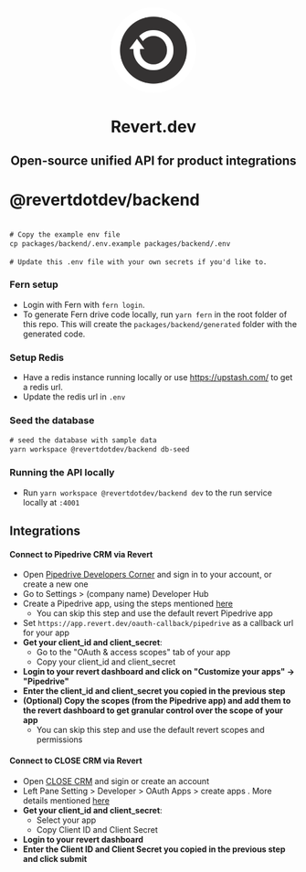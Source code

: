 <p align="center">
<img width="150" style="border-radius:75px;" src="../../public/logo.png"/>
<h1 align="center"><b>Revert.dev</b></h1>
<p align="center">
 <h2 align="center">Open-source unified API for product integrations

# @revertdotdev/backend

```shell

# Copy the example env file
cp packages/backend/.env.example packages/backend/.env

# Update this .env file with your own secrets if you'd like to.

```

### Fern setup

-   Login with Fern with `fern login`.
-   To generate Fern drive code locally, run `yarn fern` in the root folder of this repo. This will create the `packages/backend/generated` folder with the generated code.

### Setup Redis

-   Have a redis instance running locally or use https://upstash.com/ to get a redis url.
-   Update the redis url in `.env`

### Seed the database

```shell
# seed the database with sample data
yarn workspace @revertdotdev/backend db-seed

```

### Running the API locally

-   Run `yarn workspace @revertdotdev/backend dev` to the run service locally at `:4001`

## Integrations

#### Connect to Pipedrive CRM via Revert

-   Open [Pipedrive Developers Corner](https://developers.pipedrive.com/) and sign in to your account, or create a new one
-   Go to Settings > (company name) Developer Hub
-   Create a Pipedrive app, using the steps mentioned [here](https://pipedrive.readme.io/docs/marketplace-creating-a-proper-app#create-an-app-in-5-simple-steps)
    -   You can skip this step and use the default revert Pipedrive app
-   Set `https://app.revert.dev/oauth-callback/pipedrive` as a callback url for your app
-   **Get your client_id and client_secret**:
    -   Go to the "OAuth & access scopes" tab of your app
    -   Copy your client_id and client_secret
-   **Login to your revert dashboard and click on "Customize your apps" -> "Pipedrive"**
-   **Enter the client_id and client_secret you copied in the previous step**
-   **(Optional) Copy the scopes (from the Pipedrive app) and add them to the revert dashboard to get granular control over the scope of your app**
    -   You can skip this step and use the default revert scopes and permissions

#### Connect to CLOSE CRM via Revert

-   Open [CLOSE CRM](https://www.close.com/) and sigin or create an account
-   Left Pane Setting > Developer > OAuth Apps > create apps . More details mentioned [here](https://help.close.com/docs/create-oauth-apps)
-   **Get your client_id and client_secret**:
    -   Select your app
    -   Copy Client ID and Client Secret
-   **Login to your revert dashboard**
-   **Enter the Client ID and Client Secret you copied in the previous step and click submit**
